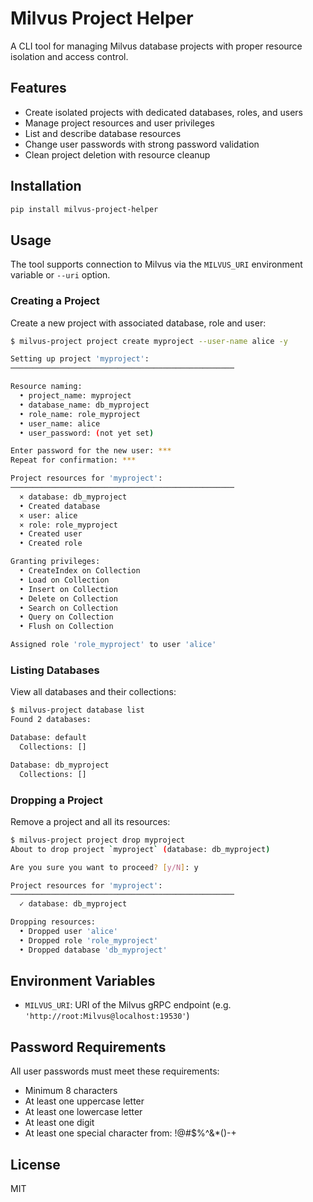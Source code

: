 # Milvus Project Helper

A CLI tool for managing Milvus database projects with proper resource isolation
and access control.

## Features

- Create isolated projects with dedicated databases, roles, and users
- Manage project resources and user privileges
- List and describe database resources
- Change user passwords with strong password validation
- Clean project deletion with resource cleanup

## Installation

```bash
pip install milvus-project-helper
```

## Usage

The tool supports connection to Milvus via the `MILVUS_URI` environment variable
or `--uri` option.

### Creating a Project

Create a new project with associated database, role and user:

```sh
$ milvus-project project create myproject --user-name alice -y

Setting up project 'myproject':
──────────────────────────────────────────────────

Resource naming:
  • project_name: myproject
  • database_name: db_myproject
  • role_name: role_myproject
  • user_name: alice
  • user_password: (not yet set)

Enter password for the new user: ***
Repeat for confirmation: ***

Project resources for 'myproject':
──────────────────────────────────────────────────
  × database: db_myproject
  • Created database
  × user: alice
  × role: role_myproject
  • Created user
  • Created role

Granting privileges:
  • CreateIndex on Collection
  • Load on Collection
  • Insert on Collection
  • Delete on Collection
  • Search on Collection
  • Query on Collection
  • Flush on Collection

Assigned role 'role_myproject' to user 'alice'
```

### Listing Databases

View all databases and their collections:

```sh
$ milvus-project database list
Found 2 databases:

Database: default
  Collections: []

Database: db_myproject
  Collections: []
```

### Dropping a Project

Remove a project and all its resources:

```sh
$ milvus-project project drop myproject
About to drop project `myproject` (database: db_myproject)

Are you sure you want to proceed? [y/N]: y

Project resources for 'myproject':
──────────────────────────────────────────────────
  ✓ database: db_myproject

Dropping resources:
  • Dropped user 'alice'
  • Dropped role 'role_myproject'
  • Dropped database 'db_myproject'
```

## Environment Variables

- `MILVUS_URI`: URI of the Milvus gRPC endpoint (e.g. `'http://root:Milvus@localhost:19530'`)

## Password Requirements

All user passwords must meet these requirements:

- Minimum 8 characters
- At least one uppercase letter
- At least one lowercase letter
- At least one digit
- At least one special character from: !@#$%^&*()-+

## License

MIT

